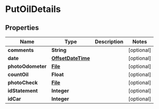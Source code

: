 # PutOilDetails

## Properties
Name | Type | Description | Notes
------------ | ------------- | ------------- | -------------
**comments** | **String** |  |  [optional]
**date** | [**OffsetDateTime**](OffsetDateTime.md) |  |  [optional]
**photoOdometer** | [**File**](File.md) |  |  [optional]
**countOil** | **Float** |  |  [optional]
**photoCheck** | [**File**](File.md) |  |  [optional]
**idStatement** | **Integer** |  |  [optional]
**idCar** | **Integer** |  |  [optional]
